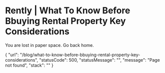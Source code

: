 # Rently | What To Know Before Bbuying Rental Property Key Considerations
You are lost in paper space. Go back home.

{ "url": "/blog/what-to-know-before-bbuying-rental-property-key-considerations", "statusCode": 500, "statusMessage": "", "message": "Page not found", "stack": "" }